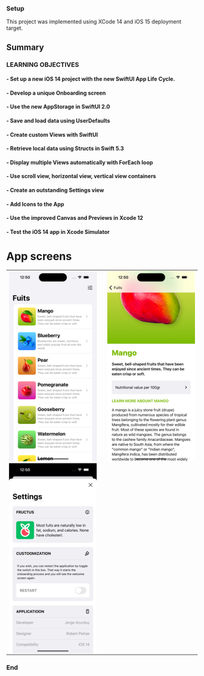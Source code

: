 ### Setup
This project was implemented using XCode 14 and iOS 15 deployment target.


## Summary

### LEARNING OBJECTIVES

#### - Set up a new iOS 14 project with the new SwiftUI App Life Cycle.
#### - Develop a unique Onboarding screen
#### - Use the new AppStorage in SwiftUI 2.0
#### - Save and load data using UserDefaults
#### - Create custom Views with SwiftUI
#### - Retrieve local data using Structs in Swift 5.3
#### - Display multiple Views automatically with ForEach loop
#### - Use scroll view, horizontal view, vertical view containers
#### - Create an outstanding Settings view
#### - Add Icons to the App
#### - Use the improved Canvas and Previews in Xcode 12
#### - Test the iOS 14 app in Xcode Simulator

# App screens

<table style="width:100%; border: 0px solid">
  <tr>
    <td><img src="Screenshots/1.png" alt="drawing" width="400" heigh="867" align="center"/></td>
    <td></td>
    <td><img src="Screenshots/2.png" alt="drawing" width="400" heigh="867" align="center"/></td>
  </tr>
   <tr>
    <td><img src="Screenshots/3.png" alt="drawing" width="400" heigh="867" align="center"/></td>
   </tr>
</table>

### End
